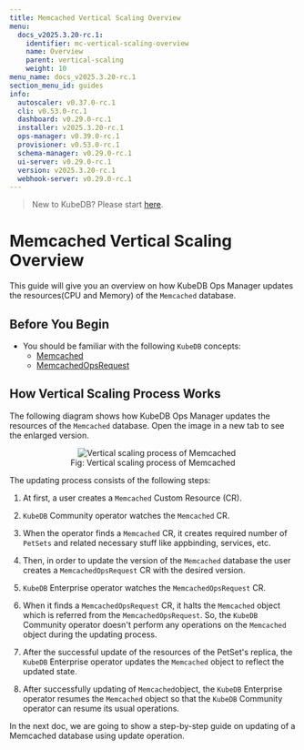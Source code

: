 ```yaml
---
title: Memcached Vertical Scaling Overview
menu:
  docs_v2025.3.20-rc.1:
    identifier: mc-vertical-scaling-overview
    name: Overview
    parent: vertical-scaling
    weight: 10
menu_name: docs_v2025.3.20-rc.1
section_menu_id: guides
info:
  autoscaler: v0.37.0-rc.1
  cli: v0.53.0-rc.1
  dashboard: v0.29.0-rc.1
  installer: v2025.3.20-rc.1
  ops-manager: v0.39.0-rc.1
  provisioner: v0.53.0-rc.1
  schema-manager: v0.29.0-rc.1
  ui-server: v0.29.0-rc.1
  version: v2025.3.20-rc.1
  webhook-server: v0.29.0-rc.1
---
```


> New to KubeDB? Please start [here](/docs/v2025.3.20-rc.1/README).

# Memcached Vertical Scaling Overview

This guide will give you an overview on how KubeDB Ops Manager updates the resources(CPU and Memory) of the `Memcached` database.

## Before You Begin

- You should be familiar with the following `KubeDB` concepts:
  - [Memcached](/docs/v2025.3.20-rc.1/guides/memcached/concepts/memcached)
  - [MemcachedOpsRequest](/docs/v2025.3.20-rc.1/guides/memcached/concepts/memcached-opsrequest)

## How Vertical Scaling Process Works

The following diagram shows how KubeDB Ops Manager updates the resources of the `Memcached` database. Open the image in a new tab to see the enlarged version.

<figure align="center">
  <img alt="Vertical scaling process of Memcached" src="/docs/v2025.3.20-rc.1/images/memcached/memcached-vertical-scaling.png">
<figcaption align="center">Fig: Vertical scaling process of Memcached</figcaption>
</figure>

The updating process consists of the following steps:

1. At first, a user creates a `Memcached` Custom Resource (CR).

2. `KubeDB` Community operator watches the `Memcached` CR.

3. When the operator finds a `Memcached` CR, it creates required number of `PetSets` and related necessary stuff like appbinding, services, etc.

4. Then, in order to update the version of the `Memcached` database the user creates a `MemcachedOpsRequest` CR with the desired version.

6. `KubeDB` Enterprise operator watches the `MemcachedOpsRequest` CR.

7. When it finds a `MemcachedOpsRequest` CR, it halts the `Memcached` object which is referred from the `MemcachedOpsRequest`. So, the `KubeDB` Community operator doesn't perform any operations on the `Memcached` object during the updating process.

9. After the successful update of the resources of the PetSet's replica, the `KubeDB` Enterprise operator updates the `Memcached` object to reflect the updated state.

10. After successfully updating of `Memcached`object, the `KubeDB` Enterprise operator resumes the `Memcached` object so that the `KubeDB` Community operator can resume its usual operations.

In the next doc, we are going to show a step-by-step guide on updating of a Memcached database using update operation.